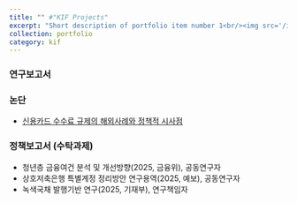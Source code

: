 ```yaml
---
title: "" #"KIF Projects"
excerpt: "Short description of portfolio item number 1<br/><img src='/images/500x300.png'>"
collection: portfolio
category: kif
---
```


### 연구보고서

### 논단
- [신용카드 수수료 규제의 해외사례와 정책적 시사점](https://www.kif.re.kr/kif4/publication/pub_detail?mid=20&nid=190&sid=188&vid=7367&cno=344639&pn=1)

### 정책보고서 (수탁과제)
- 청년층 금융여건 분석 및 개선방향(2025, 금융위), 공동연구자  
- 상호저축은행 특별계정 정리방안 연구용역(2025, 예보), 공동연구자  
- 녹색국채 발행기반 연구(2025, 기재부), 연구책임자

<!-- > This is an item in your portfolio. It can be have images or nice text. If you name the file .md, it will be parsed as markdown. If you name the file .html, it will be parsed as HTML. -->
